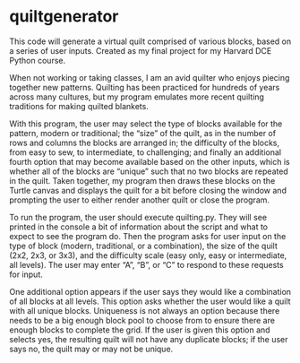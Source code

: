 # quiltgenerator
This code will generate a virtual quilt comprised of various blocks, based on a series of user inputs. Created as my final project for my Harvard DCE Python course.

When not working or taking classes, I am an avid quilter who enjoys piecing together new patterns. Quilting has been practiced for hundreds of years across many cultures, but my program emulates more recent quilting traditions for making quilted blankets. 

With this program, the user may select the type of blocks available for the pattern, modern or traditional; the “size” of the quilt, as in the number of rows and columns the blocks are arranged in; the difficulty of the blocks, from easy to sew, to intermediate, to challenging; and finally an additional fourth option that may become available based on the other inputs, which is whether all of the blocks are “unique” such that no two blocks are repeated in the quilt. Taken together, my program then draws these blocks on the Turtle canvas and displays the quilt for a bit before closing the window and prompting the user to either render another quilt or close the program.

To run the program, the user should execute quilting.py. They will see printed in the console a bit of information about the script and what to expect to see the program do. Then the program asks for user input on the type of block (modern, traditional, or a combination), the size of the quilt (2x2, 2x3, or 3x3), and the difficulty scale (easy only, easy or intermediate, all levels). The user may enter “A”, “B”, or “C” to respond to these requests for input.

One additional option appears if the user says they would like a combination of all blocks at all levels. This option asks whether the user would like a quilt with all unique blocks. Uniqueness is not always an option because there needs to be a big enough block pool to choose from to ensure there are enough blocks to complete the grid. If the user is given this option and selects yes, the resulting quilt will not have any duplicate blocks; if the user says no, the quilt may or may not be unique.